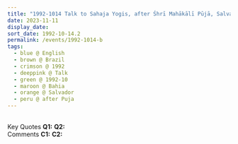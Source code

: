 ```yaml
---
title: "1992-1014 Talk to Sahaja Yogis, after Śhrī Mahākālī Pūjā, Salvador, Bahia, Brazil"
date: 2023-11-11
display_date: 
sort_date: 1992-10-14.2
permalink: /events/1992-1014-b
tags:
  - blue @ English
  - brown @ Brazil
  - crimson @ 1992
  - deeppink @ Talk
  - green @ 1992-10
  - maroon @ Bahia
  - orange @ Salvador
  - peru @ after Puja
---
```


<br>

<wave-list>
  <list-title color="DarkSeaGreen" width="55">Key Quotes</list-title>
  <list-item color="BlanchedAlmond" width="280"><b>Q1:</b> <i></i></list-item>
  <list-item color="Lavender" width="280"><b>Q2:</b> <i></i></list-item>
</wave-list>

<br>

<wave-list>
  <list-title color="DarkSeaGreen" width="55">Comments</list-title>
  <list-item color="BlanchedAlmond" width="280"><b>C1:</b> <i></i></list-item>
  <list-item color="Lavender" width="280"><b>C2:</b> <i></i></list-item>
</wave-list>